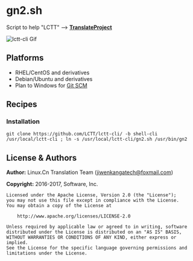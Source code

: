 # gn2.sh

Script to help "LCTT" -->  **[TranslateProject](https://github.com/LCTT/TranslateProject)**

![lctt-cli Gif](https://raw.githubusercontent.com/LCTT/lctt-cli/shell-cli/others/images/lctt-cli.gif)

## Platforms

- RHEL/CentOS and derivatives
- Debian/Ubuntu and derivatives
- Plan to Windows for [Git SCM](https://git-for-windows.github.io/)

## Recipes
### Installation

```
git clone https://github.com/LCTT/lctt-cli/ -b shell-cli /usr/local/lctt-cli ; ln -s /usr/local/lctt-cli/gn2.sh /usr/bin/gn2
```

## License & Authors

**Author:** Linux.Cn Translation Team ([jiwenkangatech@foxmail.com](mailto:jiwenkangatech@foxmail.com))

**Copyright:** 2016-2017,  Software, Inc.

```
Licensed under the Apache License, Version 2.0 (the "License");
you may not use this file except in compliance with the License.
You may obtain a copy of the License at

    http://www.apache.org/licenses/LICENSE-2.0

Unless required by applicable law or agreed to in writing, software
distributed under the License is distributed on an "AS IS" BASIS,
WITHOUT WARRANTIES OR CONDITIONS OF ANY KIND, either express or implied.
See the License for the specific language governing permissions and
limitations under the License.
```
